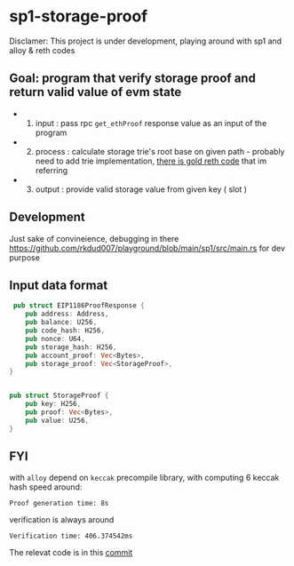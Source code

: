 # sp1-storage-proof

Disclamer: This project is under development, playing around with sp1 and alloy & reth codes

## Goal: program that verify storage proof and return valid value of evm state

- 1. input : pass rpc `get_ethProof` response value as an input of the program
- 2. process : calculate storage trie's root base on given path - probably need to add trie implementation, [there is gold reth code](https://github.com/paradigmxyz/reth/blob/39eb6c6d6e7a523705b34f8dc960148e37367d12/crates/trie/src/trie.rs#L467) that im referring
- 3. output : provide valid storage value from given key ( slot )

## Development

Just sake of convineience, debugging in there
https://github.com/rkdud007/playground/blob/main/sp1/src/main.rs for dev purpose

## Input data format

```rust
 pub struct EIP1186ProofResponse {
    pub address: Address,
    pub balance: U256,
    pub code_hash: H256,
    pub nonce: U64,
    pub storage_hash: H256,
    pub account_proof: Vec<Bytes>,
    pub storage_proof: Vec<StorageProof>,
}


pub struct StorageProof {
    pub key: H256,
    pub proof: Vec<Bytes>,
    pub value: U256,
}
```

## FYI

with `alloy` depend on `keccak` precompile library,
with computing 6 keccak hash speed around:

```
Proof generation time: 8s
```

verification is always around

```
Verification time: 406.374542ms
```

The relevat code is in this [commit](https://github.com/rkdud007/sp1-storage-proof/tree/64eb31a88c5566dd442d5d4f4f5b11d8ba50867cs)
